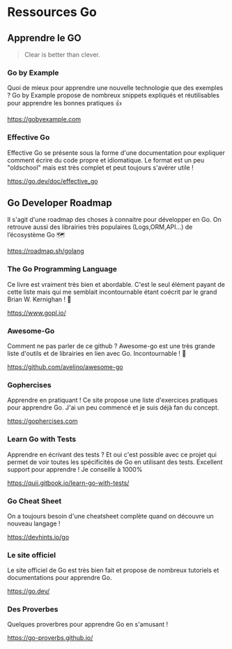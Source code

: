 # Ressources Go

## Apprendre le GO

> Clear is better than clever.

### Go by Example

Quoi de mieux pour apprendre une nouvelle technologie que des exemples ?
Go by Example propose de nombreux snippets expliqués et réutilisables pour apprendre les bonnes pratiques 👍

https://gobyexample.com

### Effective Go

Effective Go se présente sous la forme d'une documentation pour expliquer comment écrire du code propre et idiomatique. Le format est un peu "oldschool" mais est très complet et peut toujours s'avérer utile ! 

https://go.dev/doc/effective_go

## Go Developer Roadmap 

Il s'agit d'une roadmap des choses à connaitre pour développer en Go.
On retrouve aussi des librairies très populaires (Logs,ORM,API...) de l’écosystème Go 🗺️

https://roadmap.sh/golang

### The Go Programming Language

Ce livre est vraiment très bien et abordable.
C'est le seul élément payant de cette liste mais qui me semblait incontournable étant coécrit par le grand  Brian W. Kernighan ! 📖

https://www.gopl.io/

### Awesome-Go

Comment ne pas parler de ce github ? Awesome-go est une très grande liste d'outils et de librairies en lien avec Go.
Incontournable ! 💎

https://github.com/avelino/awesome-go

### Gophercises 

Apprendre en pratiquant ! Ce site propose une liste d'exercices pratiques pour apprendre Go. J'ai un peu commencé et je suis déjà fan du concept. 

https://gophercises.com 

### Learn Go with Tests

Apprendre en écrivant des tests ? Et oui c'est possible avec ce projet qui permet de voir toutes les spécificités de Go en utilisant des tests.
Excellent support pour apprendre ! Je conseille à 1000%

https://quii.gitbook.io/learn-go-with-tests/

### Go Cheat Sheet

On a toujours besoin d'une cheatsheet complète quand on découvre un nouveau langage !

https://devhints.io/go 

### Le site officiel

Le site officiel de Go est très bien fait et propose de nombreux tutoriels et documentations pour apprendre Go.

https://go.dev/

### Des Proverbes 

Quelques proverbres pour apprendre Go en s'amusant ! 

https://go-proverbs.github.io/
